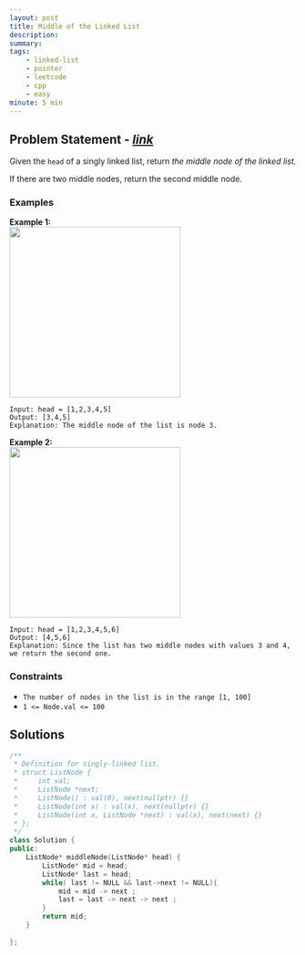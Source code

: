 ```yaml
---
layout: post
title: Middle of the Linked List
description: 
summary: 
tags:
    - linked-list
    - pointer
    - leetcode
    - cpp
    - easy
minute: 5 min
---
```


## Problem Statement - [*link*](https://leetcode.com/problems/middle-of-the-linked-list/)
Given the `head` of a singly linked list, return *the middle node of the linked list.*

If there are two middle nodes, return the second middle node.

### Examples
**Example 1:**  
<img src="https://assets.leetcode.com/uploads/2021/07/23/lc-midlist1.jpg" width="300">  
```
Input: head = [1,2,3,4,5]
Output: [3,4,5]
Explanation: The middle node of the list is node 3.
```

**Example 2:**  
<img src="https://assets.leetcode.com/uploads/2021/07/23/lc-midlist2.jpg" width="300">  
```
Input: head = [1,2,3,4,5,6]
Output: [4,5,6]
Explanation: Since the list has two middle nodes with values 3 and 4, we return the second one.
```

### Constraints
+ `The number of nodes in the list is in the range [1, 100]`
+ `1 <= Node.val <= 100`

## Solutions
```cpp
/**
 * Definition for singly-linked list.
 * struct ListNode {
 *     int val;
 *     ListNode *next;
 *     ListNode() : val(0), next(nullptr) {}
 *     ListNode(int x) : val(x), next(nullptr) {}
 *     ListNode(int x, ListNode *next) : val(x), next(next) {}
 * };
 */
class Solution {
public:
    ListNode* middleNode(ListNode* head) {
        ListNode* mid = head;
        ListNode* last = head;
        while( last != NULL && last->next != NULL){
            mid = mid -> next ;
            last = last -> next -> next ;
        }
        return mid;
    }
    
};
```
